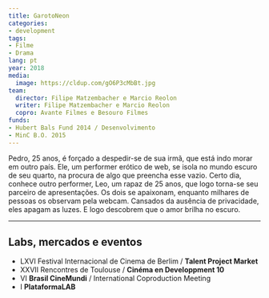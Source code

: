 ```yaml
---
title: GarotoNeon
categories:
- development
tags:
- Filme
- Drama
lang: pt
year: 2018
media:
  image: https://cldup.com/gO6P3cMbBt.jpg
team:
  director: Filipe Matzembacher e Marcio Reolon
  writer: Filipe Matzembacher e Marcio Reolon
  copro: Avante Filmes e Besouro Filmes
funds:
- Hubert Bals Fund 2014 / Desenvolvimento
- MinC B.O. 2015
---
```


Pedro, 25 anos, é forçado a despedir-se de sua irmã, que está indo morar em outro país. Ele, um performer erótico de web, se isola no mundo escuro de seu quarto, na procura de algo que preencha esse vazio. Certo dia, conhece outro performer, Leo, um rapaz de 25 anos, que logo torna-se seu parceiro de apresentações. Os dois se apaixonam, enquanto milhares de pessoas os observam pela webcam. Cansados da ausência de privacidade, eles apagam as luzes. E logo descobrem que o amor brilha no escuro.

---

## Labs, mercados e eventos
* LXVI Festival Internacional de Cinema de Berlim / **Talent Project Market**
* XXVII Rencontres de Toulouse / **Cinéma en Developpment 10**
* VI **Brasil CineMundi** / International Coproduction Meeting
* I **PlataformaLAB**
